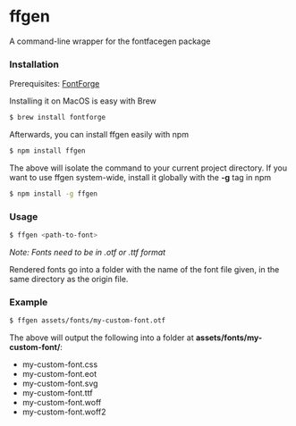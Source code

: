 # ffgen

A command-line wrapper for the fontfacegen package

### Installation

Prerequisites: [FontForge](https://fontforge.github.io/en-US/)

Installing it on MacOS is easy with Brew

``` bash
$ brew install fontforge
```

Afterwards, you can install ffgen easily with npm

``` bash
$ npm install ffgen
```

The above will isolate the command to your current project directory. If you want to use ffgen system-wide, install it globally with the **-g** tag in npm

``` bash
$ npm install -g ffgen
```

### Usage

``` bash
$ ffgen <path-to-font>
```

*Note: Fonts need to be in .otf or .ttf format*

Rendered fonts go into a folder with the name of the font file given, in the same directory as the origin file.

### Example

``` bash
$ ffgen assets/fonts/my-custom-font.otf
```

The above will output the following into a folder at **assets/fonts/my-custom-font/**:

- my-custom-font.css
- my-custom-font.eot
- my-custom-font.svg
- my-custom-font.ttf
- my-custom-font.woff
- my-custom-font.woff2




